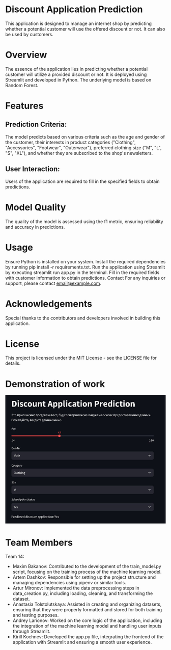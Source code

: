 # Discount Application Prediction
This application is designed to manage an internet shop by predicting whether a potential customer will use the offered discount or not. It can also be used by customers.

# Overview
The essence of the application lies in predicting whether a potential customer will utilize a provided discount or not. It is deployed using Streamlit and developed in Python. The underlying model is based on Random Forest.

# Features
## Prediction Criteria: 
The model predicts based on various criteria such as the age and gender of the customer, their interests in product categories ("Clothing", "Accessories", "Footwear", "Outerwear"), preferred clothing size ("M", "L", "S", "XL"), and whether they are subscribed to the shop's newsletters.

## User Interaction: 
Users of the application are required to fill in the specified fields to obtain predictions.

# Model Quality
The quality of the model is assessed using the f1 metric, ensuring reliability and accuracy in predictions.

# Usage
Ensure Python is installed on your system.
Install the required dependencies by running pip install -r requirements.txt.
Run the application using Streamlit by executing streamlit run app.py in the terminal.
Fill in the required fields with customer information to obtain predictions.
Contact
For any inquiries or support, please contact email@example.com.

# Acknowledgements
Special thanks to the contributors and developers involved in building this application.

# License
This project is licensed under the MIT License - see the LICENSE file for details.

# Demonstration of work
![Example](screenshot.jpg)


# Team Members

Team 14:
- Maxim Bakanov: Contributed to the development of the train_model.py script, focusing on the training process of the machine learning model.
- Artem Dashkov: Responsible for setting up the project structure and managing dependencies using pipenv or similar tools.
- Artur Mironov: Implemented the data preprocessing steps in data_creation.py, including loading, cleaning, and transforming the dataset.
- Anastasia Tolstolutskaya: Assisted in creating and organizing datasets, ensuring that they were properly formatted and stored for both training and testing purposes.
- Andrey Larionov: Worked on the core logic of the application, including the integration of the machine learning model and handling user inputs through Streamlit.
- Kirill Kochnev: Developed the app.py file, integrating the frontend of the application with Streamlit and ensuring a smooth user experience.